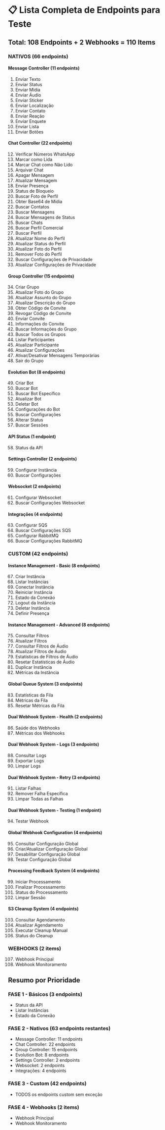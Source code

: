 # 📋 Lista Completa de Endpoints para Teste

## Total: 108 Endpoints + 2 Webhooks = 110 Items

### NATIVOS (66 endpoints)

#### Message Controller (11 endpoints)
1. Enviar Texto
2. Enviar Status
3. Enviar Mídia
4. Enviar Áudio
5. Enviar Sticker
6. Enviar Localização
7. Enviar Contato
8. Enviar Reação
9. Enviar Enquete
10. Enviar Lista
11. Enviar Botões

#### Chat Controller (22 endpoints)
12. Verificar Números WhatsApp
13. Marcar como Lida
14. Marcar Chat como Não Lido
15. Arquivar Chat
16. Apagar Mensagem
17. Atualizar Mensagem
18. Enviar Presença
19. Status de Bloqueio
20. Buscar Foto de Perfil
21. Obter Base64 de Mídia
22. Buscar Contatos
23. Buscar Mensagens
24. Buscar Mensagens de Status
25. Buscar Chats
26. Buscar Perfil Comercial
27. Buscar Perfil
28. Atualizar Nome do Perfil
29. Atualizar Status do Perfil
30. Atualizar Foto do Perfil
31. Remover Foto do Perfil
32. Buscar Configurações de Privacidade
33. Atualizar Configurações de Privacidade

#### Group Controller (15 endpoints)
34. Criar Grupo
35. Atualizar Foto do Grupo
36. Atualizar Assunto do Grupo
37. Atualizar Descrição do Grupo
38. Obter Código de Convite
39. Revogar Código de Convite
40. Enviar Convite
41. Informações do Convite
42. Buscar Informações do Grupo
43. Buscar Todos os Grupos
44. Listar Participantes
45. Atualizar Participante
46. Atualizar Configurações
47. Ativar/Desativar Mensagens Temporárias
48. Sair do Grupo

#### Evolution Bot (8 endpoints)
49. Criar Bot
50. Buscar Bot
51. Buscar Bot Específico
52. Atualizar Bot
53. Deletar Bot
54. Configurações do Bot
55. Buscar Configurações
56. Alterar Status
57. Buscar Sessões

#### API Status (1 endpoint)
58. Status da API

#### Settings Controller (2 endpoints)
59. Configurar Instância
60. Buscar Configurações

#### Websocket (2 endpoints)
61. Configurar Websocket
62. Buscar Configurações Websocket

#### Integrações (4 endpoints)
63. Configurar SQS
64. Buscar Configurações SQS
65. Configurar RabbitMQ
66. Buscar Configurações RabbitMQ

### CUSTOM (42 endpoints)

#### Instance Management - Basic (8 endpoints)
67. Criar Instância
68. Listar Instâncias
69. Conectar Instância
70. Reiniciar Instância
71. Estado da Conexão
72. Logout da Instância
73. Deletar Instância
74. Definir Presença

#### Instance Management - Advanced (8 endpoints)
75. Consultar Filtros
76. Atualizar Filtros
77. Consultar Filtros de Áudio
78. Atualizar Filtros de Áudio
79. Estatísticas de Filtros de Áudio
80. Resetar Estatísticas de Áudio
81. Duplicar Instância
82. Métricas da Instância

#### Global Queue System (3 endpoints)
83. Estatísticas da Fila
84. Métricas da Fila
85. Resetar Métricas da Fila

#### Dual Webhook System - Health (2 endpoints)
86. Saúde dos Webhooks
87. Métricas dos Webhooks

#### Dual Webhook System - Logs (3 endpoints)
88. Consultar Logs
89. Exportar Logs
90. Limpar Logs

#### Dual Webhook System - Retry (3 endpoints)
91. Listar Falhas
92. Remover Falha Específica
93. Limpar Todas as Falhas

#### Dual Webhook System - Testing (1 endpoint)
94. Testar Webhook

#### Global Webhook Configuration (4 endpoints)
95. Consultar Configuração Global
96. Criar/Atualizar Configuração Global
97. Desabilitar Configuração Global
98. Testar Configuração Global

#### Processing Feedback System (4 endpoints)
99. Iniciar Processamento
100. Finalizar Processamento
101. Status do Processamento
102. Limpar Sessão

#### S3 Cleanup System (4 endpoints)
103. Consultar Agendamento
104. Atualizar Agendamento
105. Executar Cleanup Manual
106. Status do Cleanup

### WEBHOOKS (2 items)
107. Webhook Principal
108. Webhook Monitoramento

## Resumo por Prioridade

### FASE 1 - Básicos (3 endpoints)
- Status da API
- Listar Instâncias
- Estado da Conexão

### FASE 2 - Nativos (63 endpoints restantes)
- Message Controller: 11 endpoints
- Chat Controller: 22 endpoints
- Group Controller: 15 endpoints
- Evolution Bot: 8 endpoints
- Settings Controller: 2 endpoints
- Websocket: 2 endpoints
- Integrações: 4 endpoints

### FASE 3 - Custom (42 endpoints)
- TODOS os endpoints custom sem exceção

### FASE 4 - Webhooks (2 items)
- Webhook Principal
- Webhook Monitoramento
